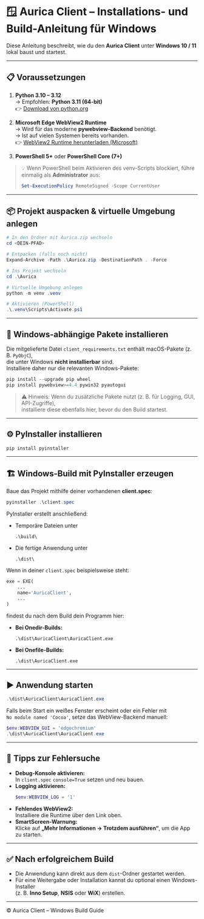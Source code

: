 # 🪟 Aurica Client – Installations- und Build-Anleitung für Windows

Diese Anleitung beschreibt, wie du den **Aurica Client** unter **Windows 10 / 11** lokal baust und startest.

---

## 📋 Voraussetzungen

1. **Python 3.10 – 3.12**  
   → Empfohlen: **Python 3.11 (64-bit)**  
   👉 [Download von python.org](https://www.python.org/downloads/windows/)

2. **Microsoft Edge WebView2 Runtime**  
   → Wird für das moderne **pywebview-Backend** benötigt.  
   → Ist auf vielen Systemen bereits vorhanden.  
   👉 [WebView2 Runtime herunterladen (Microsoft)](https://developer.microsoft.com/en-us/microsoft-edge/webview2/)

3. **PowerShell 5+** oder **PowerShell Core (7+)**

> 💡 Wenn PowerShell beim Aktivieren des venv-Scripts blockiert, führe einmalig als **Administrator** aus:
> ```powershell
> Set-ExecutionPolicy RemoteSigned -Scope CurrentUser
> ```

---

## 📦 Projekt auspacken & virtuelle Umgebung anlegen

```powershell
# In den Ordner mit Aurica.zip wechseln
cd <DEIN-PFAD>

# Entpacken (falls noch nicht)
Expand-Archive -Path .\Aurica.zip -DestinationPath . -Force

# Ins Projekt wechseln
cd .\Aurica

# Virtuelle Umgebung anlegen
python -m venv .venv

# Aktivieren (PowerShell)
.\.venv\Scripts\Activate.ps1
```

---

## 🧩 Windows-abhängige Pakete installieren

Die mitgelieferte Datei `client_requirements.txt` enthält macOS-Pakete (z. B. `PyObjC`),  
die unter Windows **nicht installierbar** sind.  
Installiere daher nur die relevanten Windows-Pakete:

```powershell
pip install --upgrade pip wheel
pip install pywebview>=4.4 pywin32 pyautogui
```

> ⚠️ Hinweis: Wenn du zusätzliche Pakete nutzt (z. B. für Logging, GUI, API-Zugriffe),  
> installiere diese ebenfalls hier, bevor du den Build startest.

---

## ⚙️ PyInstaller installieren

```powershell
pip install pyinstaller
```

---

## 🏗️ Windows-Build mit PyInstaller erzeugen

Baue das Projekt mithilfe deiner vorhandenen **client.spec**:

```powershell
pyinstaller .\client.spec
```

PyInstaller erstellt anschließend:

- Temporäre Dateien unter  
  ```
  .\build\
  ```
- Die fertige Anwendung unter  
  ```
  .\dist\
  ```

Wenn in deiner `client.spec` beispielsweise steht:

```python
exe = EXE(
    ...
    name='AuricaClient',
    ...
)
```

findest du nach dem Build dein Programm hier:

- **Bei Onedir-Builds:**  
  ```
  .\dist\AuricaClient\AuricaClient.exe
  ```
- **Bei Onefile-Builds:**  
  ```
  .\dist\AuricaClient.exe
  ```

---

## ▶️ Anwendung starten

```powershell
.\dist\AuricaClient\AuricaClient.exe
```

Falls beim Start ein weißes Fenster erscheint oder ein Fehler mit  
`No module named 'Cocoa'`, setze das WebView-Backend manuell:

```powershell
$env:WEBVIEW_GUI = 'edgechromium'
.\dist\AuricaClient\AuricaClient.exe
```

---

## 🧰 Tipps zur Fehlersuche

- **Debug-Konsole aktivieren:**  
  In `client.spec` `console=True` setzen und neu bauen.
- **Logging aktivieren:**  
  ```powershell
  $env:WEBVIEW_LOG = '1'
  ```
- **Fehlendes WebView2:**  
  Installiere die Runtime über den Link oben.
- **SmartScreen-Warnung:**  
  Klicke auf **„Mehr Informationen → Trotzdem ausführen“**, um die App zu starten.

---

## ✅ Nach erfolgreichem Build

- Die Anwendung kann direkt aus dem `dist`-Ordner gestartet werden.  
- Für eine Weitergabe oder Installation kannst du optional einen Windows-Installer  
  (z. B. **Inno Setup**, **NSIS** oder **WiX**) erstellen.

---

© Aurica Client – Windows Build Guide
